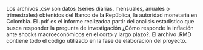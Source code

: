Los archivos .csv son datos (series diarias, mensuales, anuales o trimestrales) obtenidos del Banco de la República, la autoridad monetaria en Colombia. El .pdf es el informe realizadoa partir del analisis estadístico que busca responder la pregunta de investigación ¿Cómo responde la inflación ante shocks macroeconómicos en el corto y largo plazo?. El archivo .RMD contiene todo el código utilizado en la fase de elaboración del proyecto.
